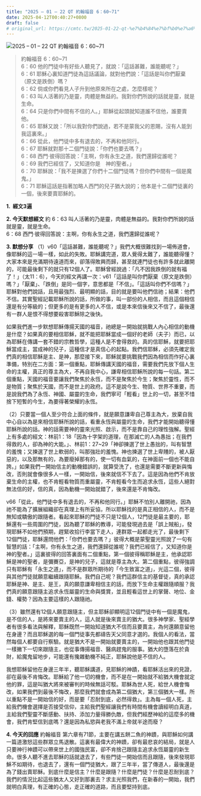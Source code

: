 ```yaml
---
title: "2025 – 01 – 22 QT 約翰福音 6：60~71"
date: 2025-04-12T00:40:27+0800
draft: false
# original_url: https://cmtc.tw/2025-01-22-qt-%e7%b4%84%e7%bf%b0%e7%a6%8f%e9%9f%b3-6%ef%bc%9a6071
---
```


![2025 – 01 – 22 QT 約翰福音 6：60\~71](/images/qt.jpg  "2025 – 01 – 22 QT 約翰福音 6：60\~71")

> 約翰福音 6：60\~71  
> 6：60 他的門徒中有好些人聽見了，就說：「這話甚難，誰能聽呢？」  
> 6：61 耶穌心裏知道門徒為這話議論，就對他們說：「這話是叫你們厭棄（原文是跌倒）嗎？  
> 6：62 倘或你們看見人子升到他原來所在之處，怎麼樣呢？  
> 6：63 叫人活著的乃是靈，肉體是無益的。我對你們所說的話就是靈，就是生命。  
> 6：64 只是你們中間有不信的人。」耶穌從起頭就知道誰不信他，誰要賣他。  
> 6：65 耶穌又說：「所以我對你們說過，若不是蒙我父的恩賜，沒有人能到我這裏來。」  
> 6：66 從此，他門徒中多有退去的，不再和他同行。  
> 6：67 耶穌就對那十二個門徒說：「你們也要去嗎？」  
> 6：68 西門‧彼得回答說：「主啊，你有永生之道，我們還歸從誰呢？  
> 6：69 我們已經信了，又知道你是　神的聖者。」  
> 6：70 耶穌說：「我不是揀選了你們十二個門徒嗎？但你們中間有一個是魔鬼。」  
> 6：71 耶穌這話是指著加略人西門的兒子猶大說的；他本是十二個門徒裏的一個，後來要賣耶穌的。

**1.  經文3遍**

**2. 今天默想經文**
約 6：63 叫人活著的乃是靈，肉體是無益的。我對你們所說的話就是靈，就是生命。  
6：68 西門‧彼得回答說：主啊，你有永生之道，我們還歸從誰呢？

**3. 默想分享**
（1）v60「這話甚難，誰能聽呢？」我們大概很難找到一場佈道會，像耶穌的這一場一樣，如此的失敗。耶穌講完道，眾人覺得太難了，誰能聽得懂？大家本來是充滿期待遠道而來，卻落得敗興而歸，甚至就連門徒也有許多就此離開的，可能最後剩下的就只有12個人了。耶穌曾經說過：「凡不因我跌倒的就有福了！」（太11：6），今天的經文再講一次：v61「這話是叫你們厭棄（原文是跌倒）嗎？」「厭棄」、「跌倒」是同一個字，意思都是「不信」。「這話叫你們不信嗎？」耶穌對他們說話，且用最強烈、最明顯的話，目的就是要叫他們信祂；結果：他們不信。其實聖經記載耶穌所說的話，所做的事，叫一部份的人相信，而且這個相信還是有分等級的；但更多的是有更多的人不信，或是本來信後來又不信了，最後還有一群人是恨不得想要殺害耶穌除之後快。

如果我們進一步默想耶穌傳揚天國的福音，祂總是一開始就挑戰人內心相信的動機是什麼？如果真的要相信耶穌，就不能把耶穌當成一個好的老師（夫子）而已，以為耶穌在傳講一套不錯的宗教哲學，這種人是不會得救的。真的信耶穌，就要把耶穌當成主，當成神的兒子，這種信才是真信心的起點。我們信耶穌，必須先確定我們真的相信耶穌是主、是神，那麼接下來，耶穌就要挑戰我們因為相信而作好心裏準備，特別在二方面：第一個重點，耶穌傳講天國的福音，需要我們先放下個人生命的主權，真正的尊主為大，不再自我中心，謙卑相信耶穌所說的每一句話。第二個重點，天國的福音要讓我們聚焦於永恆，而不是聚焦於今生；聚焦於靈性，而不是物質；聚焦於天國，而不是世上的政府。這不是說今生、物質、世界不重要，而是說我們為了永恆、神國、屬靈的生命，我們寧可「輕看」世上的一切，甚至不惜捨下短暫的今生，為要得著榮耀的永恆。

（2）只要當一個人至少符合上面的條件，就是願意謙卑自己尊主為大，放棄自我中心自以為是來相信耶穌所說的話，看重永恆與屬靈的生命，我們才能開始聽得懂耶穌所說的話。神的話需要神的靈來光照、啟示，而不是靠自己的理性強解。聖經上有多處的經文：林前1：18「因為十字架的道理，在那滅亡的人為愚拙；在我們得救的人，卻為神的大能。」、林前1：27\~29「神卻揀選了世上愚拙的，叫有智慧的羞愧；又揀選了世上軟弱的，叫那強壯的羞愧。神也揀選了世上卑賤的，被人厭惡的，以及那無有的，為要廢掉那有的，使一切有血氣的，在神面前一個也不能自誇。」如果我們一開始信主的動機錯誤的，就算受洗了，也還是需要不斷更新與悔改，否則就會像很多人一樣，一開始信，後來就信不下去了。這是因為他們不肯放棄生命的主權，也不肯輕看物質而重屬靈，不肯輕看今生而追求永恆，這些人絕對無法信的好，信的真，因為動機一開始就錯了，後來還是不肯悔改。

v66「從此，他門徒中多有退去的，不再和他同行。」耶穌不怕別人離開祂，因為祂不能為了擴展組織卻在真理上有所妥協，所以耶穌找的是真正相信的人，而不是無知或驕傲的跟隨者。看起來耶穌的門徒不只是12個人，12門徒是最主要的，耶穌還有一些周圍的門徒，因為聽了耶穌的教導，可能發現過去是「誤上賊船」，發現耶穌不如他們預期，趕緊收拾行李當下走人，連群眾一起都走光了，最後剩下12個門徒，耶穌還問他們：「你們也要去嗎？」彼得大概是蒙聖靈光照說了一句有智慧的話：「主啊，你有永生之道，我們還歸從誰呢？我們已經信了，又知道你是　神的聖者。」這裏彼得的回答裏面有二個重點，第一個彼得稱耶穌是主，他承認耶穌是神的聖者，是彌賽亞，是神的兒子，這就是尊主為大。第二個重點，彼得強調只有耶穌有「永生之道」，而不是群眾所期待的「今生致富之道」，光這二個，彼得與其他門徒就願意繼續跟隨耶穌。我們自己呢？我們這群信主的基督徒，真的承認耶穌是神、是主、是王，真的願意謙卑相信主的話，而放下生命主權跟隨順服？我們真的願意跟隨主追求永恆屬靈的生命與獎賞，並且輕看這世上的掌聲、地位、金錢、權勢？因為主要這樣的人跟隨祂。

（3）雖然還有12個人願意跟隨主，但主耶穌卻顯明這12個門徒中有一個是魔鬼，是不信的人，是將來要賣主的人，這人就是後來賣主的猶大。很多神學家、聖經學者有很多看法與解釋，耶穌既然一開始知道猶大不信而且要賣主，為何還願意留他在身邊？而且耶穌選的每一個門徒事先都禱告天父同意才選的。我個人的看法，當然每個人都要自行察驗。就是猶大不是一開始就要賣主的，一開始他也跟其他門徒一樣撇下一切來跟隨主，也從事傳揚福音、醫病趕鬼的服事。猶大的墮落在於貪財，給魔鬼留地步，可能還有攙雜動機不純正，耶穌說他是不信的人。

我想耶穌留他在身邊三年半，聽耶穌講道，見耶穌的神蹟，看耶穌活出來的見證，卻在最後不肯悔改。耶穌給了他一切的機會，而不是在一開始就不給猶大機會就定他的罪，這是叫猶大將來被審判的時候無話可駁。耶穌為世人死，給世人機會悔改，如果我們到最後不悔改，那麼我們就會成為第二個猶大，第三個猶大一樣。所以重點不是一開始信的好，而是要「忍耐到底，必然得救」。主為每一個人死，主給我們機會選擇是否接受信仰，主給我們聖經讓我們有時間有機會讀經明白真道，主給我們聖靈不斷感動、扶持、添加力量得勝仇敵，但我們經歷神給的這麼多的機會，我們肯堅信到底嗎？還是因為私慾與老我不滿上帝就半途而廢？

**4. 今天的回應**
約翰福音 第六章有71節，主要在講五餅二魚的神蹟，與耶穌如何講一篇道激怒這些群眾立馬退散。這裏有最偉大的神蹟，卻有最悲哀的結局，就是人只要神行神蹟可以帶來世上的國強民富，卻不肯捨己跟隨主追求永恆屬靈的新生命。很多人聽不進去耶穌的話就退去了，有些門徒一開始信而且跟隨，後來發現耶穌不如期待，也退去了，還有一個門徒猶大，跟了三年半，當了傳道人，最後還是為了錢出賣耶穌。到底什麼是信主？什麼是跟隨？什麼是門徒？什麼是忍耐到底？我們的情況比起這些猶太人又好到那裏去？求主光照我們，在新春的一開始，我們就明白真理，有正確的心態，走正確的道路，而且要堅持到底。
